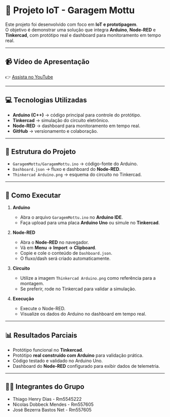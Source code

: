 # 🚗 Projeto IoT - Garagem Mottu

Este projeto foi desenvolvido com foco em **IoT e prototipagem**.  
O objetivo é demonstrar uma solução que integra **Arduino**, **Node-RED** e **Tinkercad**, com protótipo real e dashboard para monitoramento em tempo real.

---

## 📹 Vídeo de Apresentação
👉 [Assista no YouTube](COLOQUE_AQUI_O_LINK)

---

## 💻 Tecnologias Utilizadas
- **Arduino (C++)** → código principal para controle do protótipo.  
- **Tinkercad** → simulação do circuito eletrônico.  
- **Node-RED** → dashboard para monitoramento em tempo real.  
- **GitHub** → versionamento e colaboração.  

---

## 📂 Estrutura do Projeto
- `GaragemMottu/GaragemMottu.ino` → código-fonte do Arduino.  
- `Dashboard.json` → fluxo e dashboard do **Node-RED**.  
- `Thinkercad Arduino.png` → esquema do circuito no Tinkercad.  

---

## 🚀 Como Executar
1. **Arduino**  
   - Abra o arquivo `GaragemMottu.ino` no **Arduino IDE**.  
   - Faça upload para uma placa **Arduino Uno** ou simule no **Tinkercad**.  

2. **Node-RED**  
   - Abra o **Node-RED** no navegador.  
   - Vá em **Menu → Import → Clipboard**.  
   - Copie e cole o conteúdo de `Dashboard.json`.  
   - O fluxo/dash será criado automaticamente.  

3. **Circuito**  
   - Utilize a imagem `Thinkercad Arduino.png` como referência para a montagem.  
   - Se preferir, rode no Tinkercad para validar a simulação.  

4. **Execução**  
   - Execute o Node-RED.  
   - Visualize os dados do Arduino no dashboard em tempo real.  

---

## 📊 Resultados Parciais
- Protótipo funcional no **Tinkercad**.  
- Protótipo **real construído com Arduino** para validação prática.  
- Código testado e validado no Arduino Uno.  
- Dashboard do **Node-RED** configurado para exibir dados de telemetria.  

---

## 👨‍💻 Integrantes do Grupo
- Thiago Henry Dias - Rm5545222
- Nicolas Dobbeck Mendes - Rm557605
- José Bezerra Bastos Net - Rm557605
